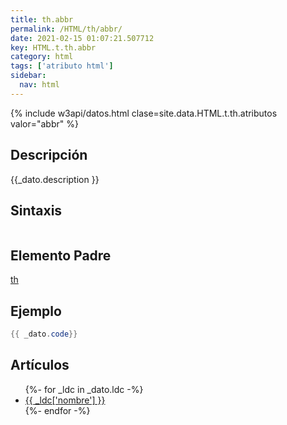 ```yaml
---
title: th.abbr
permalink: /HTML/th/abbr/
date: 2021-02-15 01:07:21.507712
key: HTML.t.th.abbr
category: html
tags: ['atributo html']
sidebar: 
  nav: html
---
```


{% include w3api/datos.html clase=site.data.HTML.t.th.atributos valor="abbr" %}

## Descripción
{{_dato.description }}

## Sintaxis
~~~html
~~~

## Elemento Padre
[th](/HTML/th/)

## Ejemplo
~~~java
{{ _dato.code}}
~~~

## Artículos
<ul>
{%- for _ldc in _dato.ldc -%}
   <li>
       <a href="{{_ldc['url'] }}">{{ _ldc['nombre'] }}</a>
   </li>
{%- endfor -%}
</ul>
